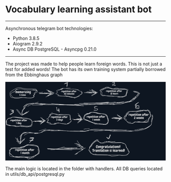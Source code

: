 Vocabulary learning assistant bot
=================================

* * *

Asynchronous telegram bot technologies:

*   Python 3.8.5
*   Aiogram 2.9.2
*   Async DB PostgreSQL - Asyncpg 0.21.0

* * *

The project was made to help people learn foreign words. This is not just a test for added words! The bot has its own training system partially borrowed from the Ebbinghaus graph

![](/pictures/Learning_system.png)

The main logic is located in the folder with handlers. All DB queries located in utils/db\_api/postgresql.py
